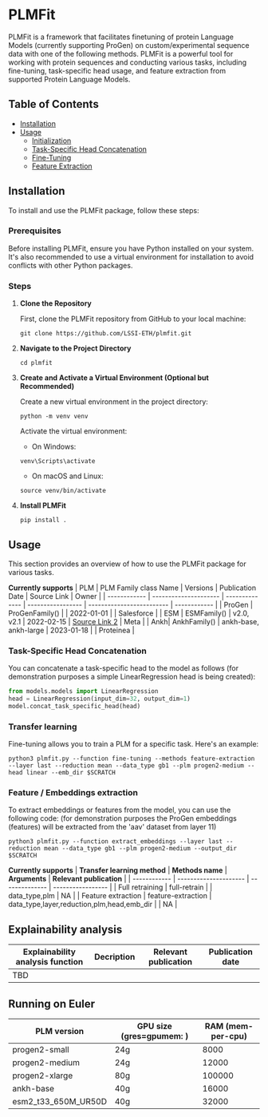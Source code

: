 # PLMFit

PLMFit is a framework that facilitates finetuning of  protein Language Models (currently supporting ProGen) on custom/experimental sequence data with one of the following methods. PLMFit is a powerful tool for working with protein sequences and conducting various tasks, including fine-tuning, task-specific head usage, and feature extraction from supported Protein Language Models.

## Table of Contents

- [Installation](#installation)
- [Usage](#usage)
  - [Initialization](#initialization)
  - [Task-Specific Head Concatenation](#task-specific-head-concatenation)
  - [Fine-Tuning](#fine-tuning)
  - [Feature Extraction](#feature-extraction)

## Installation

To install and use the PLMFit package, follow these steps:

### Prerequisites

Before installing PLMFit, ensure you have Python installed on your system. It's also recommended to use a virtual environment for installation to avoid conflicts with other Python packages.

### Steps

1. **Clone the Repository**

   First, clone the PLMFit repository from GitHub to your local machine:

   ```shell
   git clone https://github.com/LSSI-ETH/plmfit.git

2. **Navigate to the Project Directory**
   ```shell
   cd plmfit

3. **Create and Activate a Virtual Environment (Optional but Recommended)**

   Create a new virtual environment in the project directory:
   ```shell
   python -m venv venv
   ```
   Activate the virtual environment:
   - On Windows:
   ```shell
   venv\Scripts\activate
   ```

   - On macOS and Linux:
   ```shell
   source venv/bin/activate
   ```

4. **Install PLMFit**
   ```shell
   pip install .

## Usage

This section provides an overview of how to use the PLMFit package for various tasks.

**Currently supports**
| PLM          | PLM Family class Name | Versions       | Publication Date | Source Link               | Owner        |
| ------------ | --------------------- | -------------- | ----------------- | ------------------------- | ------------ |
| ProGen  | ProGenFamily()          |    | 2022-01-01        |  | Salesforce     |
| ESM | ESMFamily()          | v2.0, v2.1     | 2022-02-15        | [Source Link 2](link2)    | Meta   |
| Ankh| AnkhFamily()          | ankh-base, ankh-large     | 2023-01-18        |     | Proteinea   |
### Task-Specific Head Concatenation

You can concatenate a task-specific head to the model as follows (for demonstration purposes a simple LinearRegression head is being created):

```python
from models.models import LinearRegression
head = LinearRegression(input_dim=32, output_dim=1) 
model.concat_task_specific_head(head)
```
### Transfer learning

Fine-tuning allows you to train a PLM  for a specific task. Here's an example:
```
python3 plmfit.py --function fine-tuning --methods feature-extraction --layer last --reduction mean --data_type gb1 --plm progen2-medium --head linear --emb_dir $SCRATCH 
```

### Feature / Embeddings extraction

To extract embeddings or features from the model, you can use the following code:
(for demonstration purposes the ProGen embeddings (features) will be extracted from the 'aav' dataset from layer 11)

```
python3 plmfit.py --function extract_embeddings --layer last --reduction mean --data_type gb1 --plm progen2-medium --output_dir $SCRATCH

```
**Currently supports**
| **Transfer learning method**          | **Methods name**   | **Arguments** | **Relevant publication** | 
| ------------ | --------------------- | -------------- | ----------------- | 
| Full retraining | full-retrain           |   | data_type,plm   | NA    | 
| Feature extraction | feature-extraction       |   data_type,layer,reduction,plm,head,emb_dir |       | NA   | 

## Explainability analysis

| **Explainability analysis function**     | **Decription** | **Relevant publication** | **Publication date** |
| ------------ | --------------------- | -------------- | ----------------- | 
| TBD |       |    |      |     |

## Running on Euler

| PLM  version     | GPU size  (gres=gpumem: )  | RAM (mem-per-cpu) | 
| ------------  | -------------- | ----------------- |
| progen2-small    |   24g | 8000     | 
| progen2-medium       | 24g    | 12000       | 
| progen2-xlarge       | 80g    | 100000      | 
| ankh-base       | 40g    | 16000     | 
| esm2_t33_650M_UR50D | 40g    | 32000     | 

